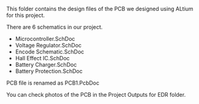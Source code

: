 This folder contains the design files of the PCB we designed using ALtium for this project.

There are 6 schematics in our project. 
  - Microcontroller.SchDoc
  - Voltage Regulator.SchDoc
  - Encode Schematic.SchDoc
  - Hall Effect IC.SchDoc
  - Battery Charger.SchDoc
  - Battery Protection.SchDoc

PCB file is renamed as PCB1.PcbDoc

You can check photos of the PCB in the Project Outputs for EDR folder.
